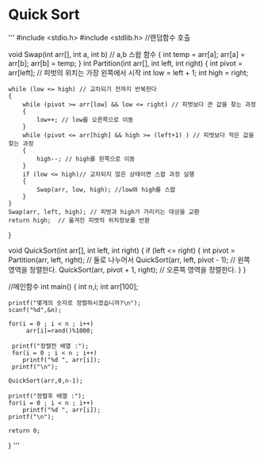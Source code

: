 # Quick Sort
  
'''
#include <stdio.h>
#include <stdlib.h> //랜덤함수 호출

void Swap(int arr[], int a, int b) // a,b 스왑 함수 
{
    int temp = arr[a];
    arr[a] = arr[b];
    arr[b] = temp;
}
int Partition(int arr[], int left, int right)
{
    int pivot = arr[left]; // 피벗의 위치는 가장 왼쪽에서 시작
    int low = left + 1;
    int high = right;
 
    while (low <= high) // 교차되기 전까지 반복한다 
    {
        while (pivot >= arr[low] && low <= right) // 피벗보다 큰 값을 찾는 과정 
        {
            low++; // low를 오른쪽으로 이동 
        }
        while (pivot <= arr[high] && high >= (left+1) ) // 피벗보다 작은 값을 찾는 과정 
        {
            high--; // high를 왼쪽으로 이동
        }
        if (low <= high)// 교차되지 않은 상태이면 스왑 과정 실행 
        {
            Swap(arr, low, high); //low와 high를 스왑 
        }
    }
    Swap(arr, left, high); // 피벗과 high가 가리키는 대상을 교환 
    return high;  // 옮겨진 피벗의 위치정보를 반환 
 
}
 
 
void QuickSort(int arr[], int left, int right)
{
    if (left <= right)
    {
        int pivot = Partition(arr, left, right); // 둘로 나누어서
        QuickSort(arr, left, pivot - 1); // 왼쪽 영역을 정렬한다.
        QuickSort(arr, pivot + 1, right); // 오른쪽 영역을 정렬한다.
    }
}
 
//메인함수
int main()
{
    int n,i;
    int arr[100];

	
    printf("몇개의 숫자로 정렬하시겠습니까?\n");
    scanf("%d",&n);

	for(i = 0 ; i < n ; i++)
		 arr[i]=rand()%1000;

	 printf("정렬전 배열 :");
	 for(i = 0 ; i < n ; i++)
        printf("%d ", arr[i]);
	 printf("\n");

    QuickSort(arr,0,n-1);

	printf("정렬후 배열 :");
    for(i = 0 ; i < n ; i++)
        printf("%d ", arr[i]);
	printf("\n");

    return 0;
}
'''
